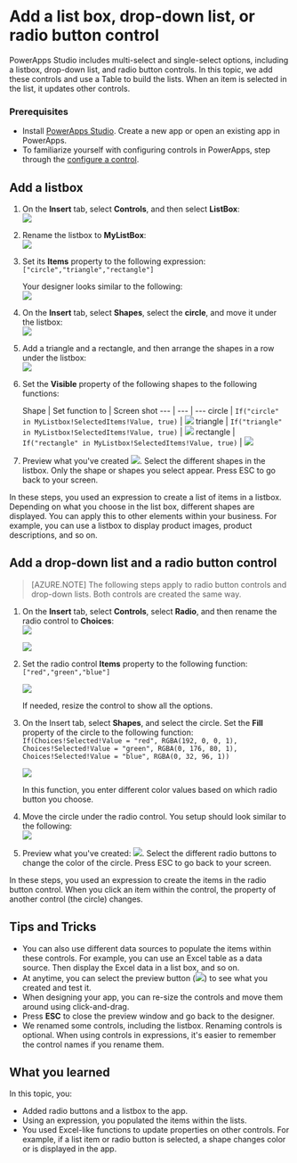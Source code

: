 <properties
	pageTitle="Add a listbox, drop-down list, and radio button controls in PowerApps Studio | Microsoft Azure"
	description=""
	services=""
	documentationCenter=""
	authors="MandiOhlinger"
	manager="dwrede"
	editor=""/>

<tags
   ms.service="na"
   ms.devlang="na"
   ms.topic="article"
   ms.tgt_pltfrm="na"
   ms.workload="na" 
   ms.date="10/22/2015"
   ms.author="mandia"/>


# Add a list box, drop-down list, or radio button control

PowerApps Studio includes multi-select and single-select options, including a listbox, drop-down list, and radio button controls. In this topic, we add these controls and use a Table to build the lists. When an item is selected in the list, it updates other controls.

### Prerequisites

- Install [PowerApps Studio](http://aka.ms/powerappsinstall). Create a new app or open an existing app in PowerApps. 
- To familiarize yourself with configuring controls in PowerApps, step through the [configure a control](get-started-test-drive.md#configure-a-control).


## Add a listbox

1. On the **Insert** tab, select **Controls**, and then select **ListBox**:  
![][2]  
2. Rename the listbox to **MyListBox**:  
![][3]  
3. Set its **Items** property to the following expression:  
```["circle","triangle","rectangle"]```  <br/>

	Your designer looks similar to the following:  
	![][4]  
4. On the **Insert** tab, select **Shapes**, select the **circle**, and move it under the listbox:  
![][5]  

5. Add a triangle and a rectangle, and then arrange the shapes in a row under the listbox:  
![][6]  

6. Set the **Visible** property of the following shapes to the following functions:  

	Shape | Set function to | Screen shot
--- | --- | ---
circle | ```If("circle" in MyListbox!SelectedItems!Value, true)``` | ![][7]
triangle | ```If("triangle" in MyListbox!SelectedItems!Value, true)``` | ![][8]
rectangle | ```If("rectangle" in MyListbox!SelectedItems!Value, true)``` | ![][9]

7. Preview what you've created ![][1]. Select the different shapes in the listbox. Only the shape or shapes you select appear. Press ESC to go back to your screen.

In these steps, you used an expression to create a list of items in a listbox. Depending on what you choose in the list box, different shapes are displayed. You can apply this to other elements within your business. For example, you can use a listbox to display product images, product descriptions, and so on.


## Add a drop-down list and a radio button control

> [AZURE.NOTE] The following steps apply to radio button controls and drop-down lists. Both controls are created the same way.

1. On the **Insert** tab, select **Controls**, select **Radio**, and then rename the radio control to **Choices**:  
![][10]  

	![][11]  

2. Set the radio control **Items** property to the following function:  
```["red","green","blue"]```  <br/>

	![][12]  

	If needed, resize the control to show all the options.

3. On the Insert tab, select **Shapes**, and select the circle. Set the **Fill** property of the circle to the following function:  
```If(Choices!Selected!Value = "red", RGBA(192, 0, 0, 1), Choices!Selected!Value = "green", RGBA(0, 176, 80, 1), Choices!Selected!Value = "blue", RGBA(0, 32, 96, 1))```  

	![][13]  

	In this function, you enter different color values based on which radio button you choose.

5. Move the circle under the radio control. You setup should look similar to the following:  
![][14]  
6. Preview what you've created: ![][1]. Select the different radio buttons to change the color of the circle. Press ESC to go back to your screen.

In these steps, you used an expression to create the items in the radio button control. When you click an item within the control, the property of another control (the circle) changes.


## Tips and Tricks
- You can also use different data sources to populate the items within these controls. For example, you can use an Excel table as a data source. Then display the Excel data in a list box, and so on.
- At anytime, you can select the preview button (![][1]) to see what you created and test it.
- When designing your app, you can re-size the controls and move them around using click-and-drag.
- Press **ESC** to close the preview window and go back to the designer.
- We renamed some controls, including the listbox. Renaming controls is optional. When using controls in expressions, it's easier to remember the control names if you rename them. 


## What you learned

In this topic, you:

- Added radio buttons and a listbox to the app.
- Using an expression, you populated the items within the lists.
- You used Excel-like functions to update properties on other controls. For example, if a list item or radio button is selected, a shape changes color or is displayed in the app.


[1]: ./media/add-list-box-drop-down-list-radio-button/preview.png
[2]: ./media/add-list-box-drop-down-list-radio-button/listbox.png
[3]: ./media/add-list-box-drop-down-list-radio-button/renamelistbox.png
[4]: ./media/add-list-box-drop-down-list-radio-button/itemslistbox.png
[5]: ./media/add-list-box-drop-down-list-radio-button/circle.png
[6]: ./media/add-list-box-drop-down-list-radio-button/allshapes.png
[7]: ./media/add-list-box-drop-down-list-radio-button/visiblecircle.png
[8]: ./media/add-list-box-drop-down-list-radio-button/visibletriangle.png
[9]: ./media/add-list-box-drop-down-list-radio-button/visiblerectangle.png
[10]: ./media/add-list-box-drop-down-list-radio-button/radiobutton.png
[11]: ./media/add-list-box-drop-down-list-radio-button/renameradio.png
[12]: ./media/add-list-box-drop-down-list-radio-button/itemsradio.png
[13]: ./media/add-list-box-drop-down-list-radio-button/fillradio.png
[14]: ./media/add-list-box-drop-down-list-radio-button/radiocircle.png
